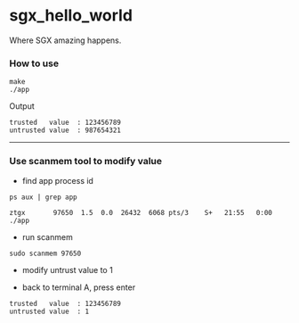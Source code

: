 # sgx_hello_world

Where SGX amazing happens.

### How to use
```shell
make
./app
```

Output
```shell
trusted   value  : 123456789
untrusted value  : 987654321
```

---

### Use scanmem tool to modify value
* find app process id
```shell
ps aux | grep app

ztgx       97650  1.5  0.0  26432  6068 pts/3    S+   21:55   0:00 ./app

```

* run scanmem
```shell
sudo scanmem 97650
```

* modify untrust value to 1

* back to terminal A, press enter
```shell
trusted   value  : 123456789
untrusted value  : 1
```
